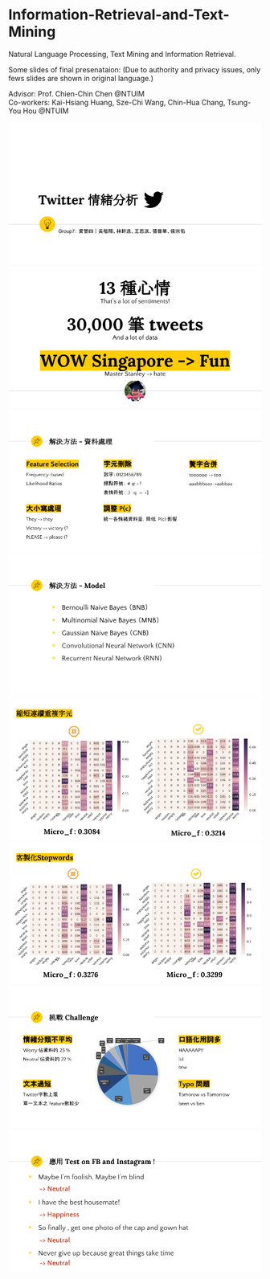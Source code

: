 # Information-Retrieval-and-Text-Mining
Natural Language Processing, Text Mining and Information Retrieval.     

Some slides of final presenataion:
(Due to authority and privacy issues, only fews slides are shown in original language.)    

Advisor: Prof. Chien-Chin Chen @NTUIM  
Co-workers: Kai-Hsiang Huang, Sze-Chi Wang, Chin-Hua Chang, Tsung-You Hou @NTUIM  
   
![img](https://github.com/StanleyLin-NTU/Information-Retrieval-and-Text-Mining/blob/master/IR%20Pics/IR%20Final_1.png)
![img](https://github.com/StanleyLin-NTU/Information-Retrieval-and-Text-Mining/blob/master/IR%20Pics/IR%20Final_2.png)
![img](https://github.com/StanleyLin-NTU/Information-Retrieval-and-Text-Mining/blob/master/IR%20Pics/IR%20Final_2.5.png)
![img](https://github.com/StanleyLin-NTU/Information-Retrieval-and-Text-Mining/blob/master/IR%20Pics/IR%20Final_2.6.png)
![img](https://github.com/StanleyLin-NTU/Information-Retrieval-and-Text-Mining/blob/master/IR%20Pics/IR%20Final_3.png)
![img](https://github.com/StanleyLin-NTU/Information-Retrieval-and-Text-Mining/blob/master/IR%20Pics/IR%20Final_4.png)
![img](https://github.com/StanleyLin-NTU/Information-Retrieval-and-Text-Mining/blob/master/IR%20Pics/IR%20Final_8.png)
![img](https://github.com/StanleyLin-NTU/Information-Retrieval-and-Text-Mining/blob/master/IR%20Pics/IR%20Final_fin.png)
